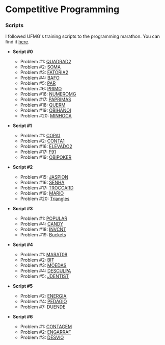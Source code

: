Competitive Programming
==============

### Scripts

I followed UFMG's training scripts to the programming marathon. You can find it [here](http://wiki.maratona.dcc.ufmg.br/index.php/Roteiros).

* __Script #0__
  * Problem #1: [QUADRAD2](https://github.com/thiagomartinsbh/competitive/tree/master/SPOJ-BR/QUADRAD2)
  * Problem #2: [SOMA](https://github.com/thiagomartinsbh/competitive/tree/master/SPOJ-BR/SOMA)
  * Problem #3: [FATORIA2](https://github.com/thiagomartinsbh/competitive/tree/master/SPOJ-BR/FATORIA2)
  * Problem #4: [BAFO](https://github.com/thiagomartinsbh/competitive/tree/master/SPOJ-BR/BAFO)
  * Problem #5: [PAR](https://github.com/thiagomartinsbh/competitive/tree/master/SPOJ-BR/PAR)
  * Problem #6: [PRIMO](https://github.com/thiagomartinsbh/competitive/tree/master/SPOJ-BR/PRIMO)
  * Problem #16: [NUMEROMG](https://github.com/thiagomartinsbh/competitive/tree/master/SPOJ-BR/NUMEROMG)
  * Problem #17: [PAPRIMAS](https://github.com/thiagomartinsbh/competitive/tree/master/SPOJ-BR/PAPRIMAS)
  * Problem #18: [QUERM](https://github.com/thiagomartinsbh/competitive/tree/master/SPOJ-BR/QUERM)
  * Problem #19: [OBIHANOI](https://github.com/thiagomartinsbh/competitive/tree/master/SPOJ-BR/OBIHANOI)
  * Problem #20: [MINHOCA](https://github.com/thiagomartinsbh/competitive/tree/master/SPOJ-BR/MINHOCA)

* __Script #1__
  * Problem #1: [COPA1](https://github.com/thiagomartinsbh/competitive/tree/master/SPOJ-BR/COPA1)
  * Problem #2: [CONTA1](https://github.com/thiagomartinsbh/competitive/tree/master/SPOJ-BR/CONTA1)
  * Problem #16: [ELEVADO2](https://github.com/thiagomartinsbh/competitive/tree/master/SPOJ-BR/ELEVADO2)
  * Problem #17: [F91](https://github.com/thiagomartinsbh/competitive/tree/master/SPOJ-BR/F91)
  * Problem #19: [OBIPOKER](https://github.com/thiagomartinsbh/competitive/tree/master/SPOJ-BR/OBIPOKER)

* __Script #2__
  * Problem #15: [JASPION](https://github.com/thiagomartinsbh/competitive/tree/master/SPOJ-BR/JASPION)
  * Problem #16: [SENHA](https://github.com/thiagomartinsbh/competitive/tree/master/SPOJ-BR/SENHA)
  * Problem #17: [TROCCARD](https://github.com/thiagomartinsbh/competitive/tree/master/SPOJ-BR/TROCCARD)
  * Problem #19: [MARIO](https://github.com/thiagomartinsbh/competitive/tree/master/SPOJ-BR/MARIO)
  * Problem #20: [Triangles](https://github.com/thiagomartinsbh/competitive/tree/master/URI/triangles)

* __Script #3__
  * Problem #1: [POPULAR](https://github.com/thiagomartinsbh/competitive/tree/master/SPOJ-BR/POPULAR)
  * Problem #4: [CANDY](https://github.com/thiagomartinsbh/competitive/tree/master/SPOJ/CANDY)
  * Problem #18: [INVCNT](https://github.com/thiagomartinsbh/competitive/tree/master/SPOJ/INVCNT)
  * Problem #19: [Buckets](https://github.com/thiagomartinsbh/competitive/tree/master/URI/buckets)

* __Script #4__
  * Problem #1: [MARAT09](https://github.com/thiagomartinsbh/competitive/tree/master/SPOJ-BR/MARAT09)
  * Problem #2: [BIT](https://github.com/thiagomartinsbh/competitive/tree/master/SPOJ-BR/BIT)
  * Problem #3: [MOEDAS](https://github.com/thiagomartinsbh/competitive/tree/master/SPOJ-BR/MOEDAS)
  * Problem #4: [DESCULPA](https://github.com/thiagomartinsbh/competitive/tree/master/SPOJ-BR/DESCULPA)
  * Problem #5: [JDENTIST](https://github.com/thiagomartinsbh/competitive/tree/master/SPOJ-BR/JDENTIST)

* __Script #5__
  * Problem #2: [ENERGIA](https://github.com/thiagomartinsbh/competitive/tree/master/SPOJ-BR/ENERGIA)
  * Problem #4: [PEDAGIO](https://github.com/thiagomartinsbh/competitive/tree/master/SPOJ-BR/PEDAGIO)
  * Problem #7: [DUENDE](https://github.com/thiagomartinsbh/competitive/tree/master/SPOJ-BR/DUENDE)

* __Script #6__
  * Problem #1: [CONTAGEM](https://github.com/thiagomartinsbh/competitive/tree/master/SPOJ-BR/CONTAGEM)
  * Problem #2: [ENGARRAF](https://github.com/thiagomartinsbh/competitive/tree/master/SPOJ-BR/ENGARRAF)
  * Problem #3: [DESVIO](https://github.com/thiagomartinsbh/competitive/tree/master/SPOJ-BR/DESVIO)